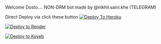Welcome Dosto....
NON-DRM bot made by @nikhil.saini.khe (TELEGRAM)

Direct Deploy via click these button 
[![Deploy To Heroku](https://www.herokucdn.com/deploy/button.svg)](https://heroku.com/deploy?template=https://github.com/nikhilsaini098/Saini-txt-bot)

[![Deploy to Render](https://render.com/images/deploy-to-render-button.svg)](https://render.com/deploy?repo=https://github.com/nikhilsaini098/Saini-txt-bot)

[![Deploy to Koyeb](https://www.koyeb.com/static/images/deploy/button.svg)](https://app.koyeb.com/deploy?https://github.com/nikhilsaini098/Saini-txt-bot)
